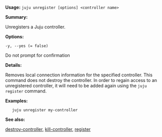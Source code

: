 **Usage:** `juju unregister [options] <controller name>`

**Summary:**

Unregisters a Juju controller.

**Options:**

`-y, --yes (= false)`

Do not prompt for confirmation

**Details:**

Removes local connection information for the specified controller. This command does not destroy the controller. In order to regain access to an unregistered controller, it will need to be added again using the `juju register` command.

**Examples:**

`   juju unregister my-controller`

**See also:**

[destroy-controller](https://discourse.jujucharms.com/t/command-destroy-controller/1708), [kill-controller](https://discourse.jujucharms.com/t/command-kill-controller/1734), [register](https://discourse.jujucharms.com/t/command-register/1777)
